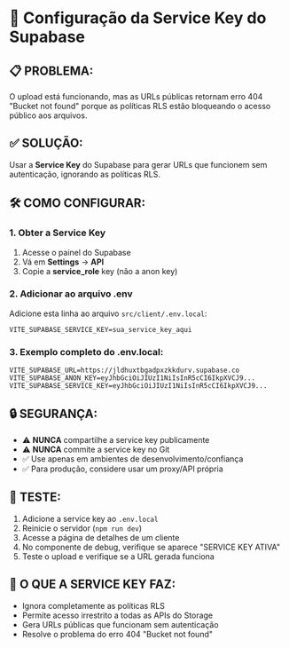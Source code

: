 # 🔑 Configuração da Service Key do Supabase

## 📋 **PROBLEMA:**
O upload está funcionando, mas as URLs públicas retornam erro 404 "Bucket not found" porque as políticas RLS estão bloqueando o acesso público aos arquivos.

## ✅ **SOLUÇÃO:**
Usar a **Service Key** do Supabase para gerar URLs que funcionem sem autenticação, ignorando as políticas RLS.

## 🛠️ **COMO CONFIGURAR:**

### 1. **Obter a Service Key**
1. Acesse o painel do Supabase
2. Vá em **Settings** → **API**
3. Copie a **service_role** key (não a anon key)

### 2. **Adicionar ao arquivo .env**
Adicione esta linha ao arquivo `src/client/.env.local`:

```env
VITE_SUPABASE_SERVICE_KEY=sua_service_key_aqui
```

### 3. **Exemplo completo do .env.local:**
```env
VITE_SUPABASE_URL=https://jldhuxtbgadpxzkkdurv.supabase.co
VITE_SUPABASE_ANON_KEY=eyJhbGciOiJIUzI1NiIsInR5cCI6IkpXVCJ9...
VITE_SUPABASE_SERVICE_KEY=eyJhbGciOiJIUzI1NiIsInR5cCI6IkpXVCJ9...
```

## 🔒 **SEGURANÇA:**
- ⚠️ **NUNCA** compartilhe a service key publicamente
- ⚠️ **NUNCA** commite a service key no Git
- ✅ Use apenas em ambientes de desenvolvimento/confiança
- ✅ Para produção, considere usar um proxy/API própria

## 🧪 **TESTE:**
1. Adicione a service key ao `.env.local`
2. Reinicie o servidor (`npm run dev`)
3. Acesse a página de detalhes de um cliente
4. No componente de debug, verifique se aparece "SERVICE KEY ATIVA"
5. Teste o upload e verifique se a URL gerada funciona

## 📝 **O QUE A SERVICE KEY FAZ:**
- Ignora completamente as políticas RLS
- Permite acesso irrestrito a todas as APIs do Storage
- Gera URLs públicas que funcionam sem autenticação
- Resolve o problema do erro 404 "Bucket not found"
